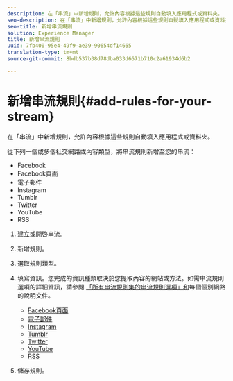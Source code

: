 ```yaml
---
description: 在「串流」中新增規則，允許內容根據這些規則自動填入應用程式或資料夾。
seo-description: 在「串流」中新增規則，允許內容根據這些規則自動填入應用程式或資料夾。
seo-title: 新增串流規則
solution: Experience Manager
title: 新增串流規則
uuid: 7fb400-95e4-49f9-ae39-90654df14665
translation-type: tm+mt
source-git-commit: 8bdb537b38d78dba033d6671b710c2a61934d6b2

---
```



# 新增串流規則{#add-rules-for-your-stream}

在「串流」中新增規則，允許內容根據這些規則自動填入應用程式或資料夾。

從下列一個或多個社交網路或內容類型，將串流規則新增至您的串流：

* Facebook
* Facebook頁面
* 電子郵件
* Instagram
* Tumblr
* Twitter
* YouTube
* RSS

1. 建立或開啓串流。
1. 新增規則。
1. 選取規則類型。
1. 填寫資訊。您完成的資訊種類取決於您提取內容的網站或方法。如需串流規則選項的詳細資訊，請參閱 [「所有串流規則集的串流規則選項」和](../c-streams/c-stream-rule-options-for-all-stream-rules.md#c_stream_rule_options_for_all_stream_rules)每個個別網路的說明文件。

   * [Facebook頁面](../c-streams/c-facebook-page-rules.md#c_facebook_page_rules)
   * [電子郵件](../c-streams/c-email-rules.md#c_email_rules)
   * [Instagram](../c-streams/c-instagram-rules.md#c_instagram_rules)
   * [Tumblr](../c-streams/c-tumblr-rules.md#c_tumblr_rules)
   * [Twitter](../c-streams/c-twitter-rules.md#c_twitter_rules)
   * [YouTube](../c-streams/c-youtube-rules/c-youtube-rules.md#c_youtube_rules)
   * [RSS](../c-streams/c-rss-rules-streams.md#c_rss_rules_streams)

1. 儲存規則。
